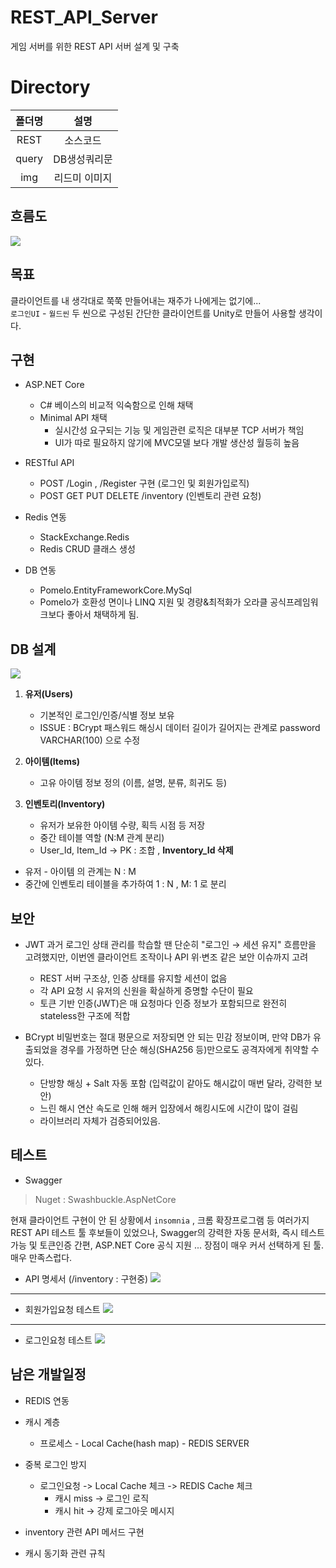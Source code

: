 # REST_API_Server
게임 서버를 위한 REST API 서버 설계 및 구축

# Directory

|폴더명|설명|
|:--:|:--:|
|REST|소스코드|
|query|DB생성쿼리문|
|img|리드미 이미지|

## 흐름도

![](https://velog.velcdn.com/images/owljun/post/33f65c2b-bb6e-4d67-8f19-cd56b780416b/image.png)


## 목표

클라이언트를 내 생각대로 쭉쭉 만들어내는 재주가 나에게는 없기에... <br>
`로그인UI` - `월드씬` 두 씬으로 구성된 간단한 클라이언트를 Unity로 만들어 사용할 생각이다.


## 구현

- ASP.NET Core
   - C# 베이스의 비교적 익숙함으로 인해 채택
   - Minimal API 채택 
      - 실시간성 요구되는 기능 및 게임관련 로직은 대부분 TCP 서버가 책임 
      - UI가 따로 필요하지 않기에 MVC모델 보다 개발 생산성 월등히 높음
      
- RESTful API
   - POST /Login , /Register 구현 (로그인 및 회원가입로직)
   - POST GET PUT DELETE /inventory (인벤토리 관련 요청)

- Redis 연동
   - StackExchange.Redis
   - Redis CRUD 클래스 생성
   
- DB 연동
   - Pomelo.EntityFrameworkCore.MySql 
   - Pomelo가 호환성 면이나 LINQ 지원 및 경량&최적화가 오라클 공식프레임워크보다 좋아서 채택하게 됨.
   
   
## DB 설계

![](https://velog.velcdn.com/images/owljun/post/d93d859e-dd74-470b-ac95-1356e8605e2f/image.png)



1. **유저(Users)**
	- 기본적인 로그인/인증/식별 정보 보유
	- ISSUE : BCrypt 패스워드 해싱시 데이터 길이가 길어지는 관계로 password VARCHAR(100) 으로 수정

2. **아이템(Items)**
	- 고유 아이템 정보 정의 (이름, 설명, 분류, 희귀도 등)

3. **인벤토리(Inventory)**
    - 유저가 보유한 아이템 수량, 획득 시점 등 저장
    - 중간 테이블 역할 (N:M 관계 분리)
    - User_Id, Item_Id → PK : 조합 , **Inventory_Id 삭제**

- 유저 - 아이템 의 관계는 N : M
- 중간에 인벤토리 테이블을 추가하여 1 : N , M: 1 로 분리

## 보안

- JWT
과거 로그인 상태 관리를 학습할 땐 단순히 "로그인 → 세션 유지" 흐름만을 고려했지만,
이번엔 클라이언트 조작이나 API 위·변조 같은 보안 이슈까지 고려

   - REST 서버 구조상, 인증 상태를 유지할 세션이 없음
   - 각 API 요청 시 유저의 신원을 확실하게 증명할 수단이 필요
   - 토큰 기반 인증(JWT)은 매 요청마다 인증 정보가 포함되므로 완전히 stateless한 구조에 적합
   
- BCrypt
비밀번호는 절대 평문으로 저장되면 안 되는 민감 정보이며,
만약 DB가 유출되었을 경우를 가정하면 단순 해싱(SHA256 등)만으로도 공격자에게 취약할 수 있다.
   - 단방향 해싱 + Salt 자동 포함 (입력값이 같아도 해시값이 매번 달라, 강력한 보안)
   - 느린 해시 연산 속도로 인해 해커 입장에서 해킹시도에 시간이 많이 걸림
   - 라이브러리 자체가 검증되어있음.


## 테스트

- Swagger

> Nuget : Swashbuckle.AspNetCore

현재 클라이언트 구현이 안 된 상황에서 `insomnia` , 크롬 확장프로그램 등 여러가지 REST API 테스트 툴 후보들이 있었으나, Swagger의 강력한 자동 문서화, 즉시 테스트 가능 및 토큰인증 간편, ASP.NET Core 공식 지원 ... 장점이 매우 커서 선택하게 된 툴. 매우 만족스럽다.

- API 명세서 (/inventory : 구현중)
![](https://velog.velcdn.com/images/owljun/post/52d36b7c-e985-4832-99d5-1644c40084a3/image.png)

---

- 회원가입요청 테스트
![](https://velog.velcdn.com/images/owljun/post/d3416e95-4887-4f57-93f5-f4b5a10ba28a/image.png)

---

- 로그인요청 테스트
![](https://velog.velcdn.com/images/owljun/post/3d9809f8-d1b6-45c3-9188-beb87aae82f2/image.png)


## 남은 개발일정

- REDIS 연동
- 캐시 계층
   - 프로세스 - Local Cache(hash map) - REDIS SERVER

- 중복 로그인 방지
   - 로그인요청 -> Local Cache 체크 -> REDIS Cache 체크
      - 캐시 miss -> 로그인 로직
      - 캐시 hit -> 강제 로그아웃 메시지
      
- inventory 관련 API 메서드 구현

- 캐시 동기화 관련 규칙
